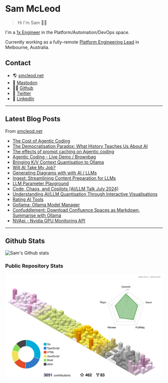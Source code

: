 # Sam McLeod

> Hi I'm Sam 👋🏻

I'm a [1x Engineer](https://1x.engineer/) in the Platform/Automation/DevOps space.

Currently working as a fully-remote [Platform Engineering Lead](https://smcleod.net/cv/) in Melbourne, Australia.

## Contact

- 🌎 [smcleod.net](https://smcleod.net)
- 🐘 [Mastodon](https://aus.social/@s_mcleod)
- 🧑‍💻 [Github](https://www.github.com/sammcj)
- 🦃 [Twitter](https://www.twitter.com/sammcj)
- 👔 [LinkedIn](https://www.linkedin.com/in/sammcj)

---

## Latest Blog Posts

From [smcleod.net](https://smcleod.net)

<!-- BLOG-POST-LIST:START -->
- [The Cost of Agentic Coding](https://smcleod.net/2025/04/the-cost-of-agentic-coding/)
- [The Democratisation Paradox: What History Teaches Us About AI](https://smcleod.net/2025/03/the-democratisation-paradox-what-history-teaches-us-about-ai/)
- [The effects of prompt caching on Agentic coding](https://smcleod.net/2025/03/the-effects-of-prompt-caching-on-agentic-coding/)
- [Agentic Coding - Live Demo / Brownbag](https://smcleod.net/2025/02/agentic-coding-live-demo-/-brownbag/)
- [Bringing K/V Context Quantisation to Ollama](https://smcleod.net/2024/12/bringing-k/v-context-quantisation-to-ollama/)
- [Will AI Take My Job?](https://smcleod.net/2024/11/will-ai-take-my-job/)
- [Generating Diagrams with with AI / LLMs](https://smcleod.net/2024/10/generating-diagrams-with-with-ai-/-llms/)
- [Ingest: Streamlining Content Preparation for LLMs](https://smcleod.net/2024/07/ingest-streamlining-content-preparation-for-llms/)
- [LLM Parameter Playground](https://smcleod.net/2024/07/llm-parameter-playground/)
- [Code, Chaos, and Copilots &lpar;AI/LLM Talk July 2024&rpar;](https://smcleod.net/2024/07/code-chaos-and-copilots-ai/llm-talk-july-2024/)
- [Understanding AI/LLM Quantisation Through Interactive Visualisations](https://smcleod.net/2024/07/understanding-ai/llm-quantisation-through-interactive-visualisations/)
- [Rating AI Tools](https://smcleod.net/2024/07/rating-ai-tools/)
- [Gollama: Ollama Model Manager](https://smcleod.net/2024/06/gollama-ollama-model-manager/)
- [Confuddlement: Download Confluence Spaces as Markdown, Summarise with Ollama](https://smcleod.net/2024/05/confuddlement-download-confluence-spaces-as-markdown-summarise-with-ollama/)
- [NVApi - Nvidia GPU Monitoring API](https://smcleod.net/2024/05/nvapi-nvidia-gpu-monitoring-api/)
<!-- BLOG-POST-LIST:END -->

---

## Github Stats

![Sam's Github stats](https://github-readme-stats.vercel.app/api?username=sammcj&count_private=true)

### Public Repository Stats

![3D Stats](https://raw.githubusercontent.com/sammcj/sammcj/main/profile-3d-contrib/profile-season-animate.svg)

<!-- ![Stats (Public Repos)](/metrics.base.svg)  -->

<!-- markdownlint-disable-next-line -->
<a rel="me" href="https://aus.social/@s_mcleod"></a>

